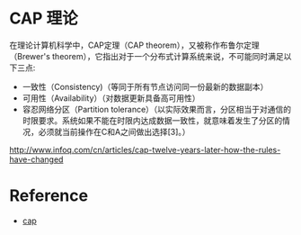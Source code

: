 # CAP 理论
在理论计算机科学中，CAP定理（CAP theorem），又被称作布鲁尔定理（Brewer's theorem），它指出对于一个分布式计算系统来说，不可能同时满足以下三点:

- 一致性（Consistency)（等同于所有节点访问同一份最新的数据副本）
- 可用性（Availability）（对数据更新具备高可用性）
- 容忍网络分区（Partition tolerance）（以实际效果而言，分区相当于对通信的时限要求。系统如果不能在时限内达成数据一致性，就意味着发生了分区的情况，必须就当前操作在C和A之间做出选择[3]。）

http://www.infoq.com/cn/articles/cap-twelve-years-later-how-the-rules-have-changed

# Reference
- [cap]

[cap]: http://zh.wikipedia.org/wiki/CAP%E5%AE%9A%E7%90%86
